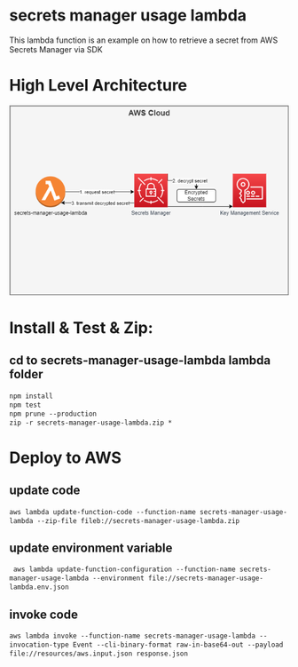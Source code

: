 # secrets manager usage lambda
This lambda function is an example on how to retrieve a secret from AWS Secrets Manager via SDK

# High Level Architecture
![My Image](High_Level_Architecture.png)

# Install & Test & Zip:

## cd to secrets-manager-usage-lambda lambda folder
```
npm install
npm test
npm prune --production
zip -r secrets-manager-usage-lambda.zip *
```

# Deploy to AWS

## update code
```
aws lambda update-function-code --function-name secrets-manager-usage-lambda --zip-file fileb://secrets-manager-usage-lambda.zip
```
## update environment variable
```
 aws lambda update-function-configuration --function-name secrets-manager-usage-lambda --environment file://secrets-manager-usage-lambda.env.json
 ```

## invoke code
```
aws lambda invoke --function-name secrets-manager-usage-lambda --invocation-type Event --cli-binary-format raw-in-base64-out --payload file://resources/aws.input.json response.json

 ```
